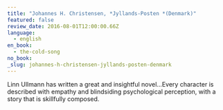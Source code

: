 ```yaml
---
title: "Johannes H. Christensen, *Jyllands-Posten *(Denmark)"
featured: false
review_date: 2016-08-01T12:00:00.66Z
language:
  - english
en_book:
  - the-cold-song
no_book:
_slug: johannes-h-christensen-jyllands-posten-denmark
---
```


Linn Ullmann has written a great and insightful novel…Every character is described with empathy and blindsiding psychological perception, with a story that is skillfully composed.

